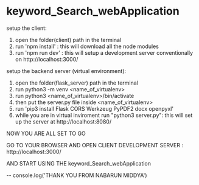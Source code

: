 # keyword_Search_webApplication

setup the client:
1) open the folder(client) path in the terminal
2) run 'npm install' : this will download all the node modules
3) run 'npm run dev' : this will setup a development server conventionally on http://localhost:3000/

setup the backend server (virtual environment):
1) open the folder(flask_server) path in the terminal
2) run python3 -m venv <name_of_virtualenv>
3) run python3 <name_of_virtualenv>/bin/activate
4) then put the server.py file inside <name_of_virtualenv>
5) run 'pip3 install Flask CORS Werkzeug PyPDF2 docx openpyxl'
6) while you are in virtual inviroment run "python3 server.py": this will set up the server at http://localhost:8080/

NOW YOU ARE ALL SET TO GO

GO TO YOUR BROWSER AND OPEN CLIENT DEVELOPMENT SERVER : http://localhost:3000/

AND START USING THE keyword_Search_webApplication 

-- console.log('THANK YOU FROM NABARUN MIDDYA')
